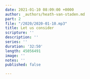 ```yaml
---
date: 2021-01-10 08:09:00 +0000
author: _authors/heath-van-staden.md
part: 2
file: "/2020/2020-01-10.mp3"
title: Let us consider
scripture: ''
description: ''
series: ''
duration: '32:50'
length: 45056491
image: ''
notes: ''
published: false

---
```

